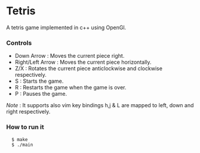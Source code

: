# Tetris
A tetris game implemented in c++ using OpenGl.

### Controls
- Down Arrow : Moves the current piece right.
- Right/Left Arrow : Moves the current piece horizontally.
- Z/X : Rotates the current piece anticlockwise and clockwise respectively.
- S : Starts the game.
- R : Restarts the game when the game is over.
- P : Pauses the game.

*Note* : It supports also vim key bindings h,j & L are mapped to left, down and right respectively.

### How to run it
```bash
  $ make
  $ ./main
```
